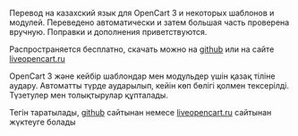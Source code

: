 Перевод на казахский язык для OpenCart 3 и некоторых шаблонов и модулей. Переведено автоматически и затем большая часть проверена вручную. Поправки и дополнения приветствуются.

Распространяется бесплатно, скачать можно на [github](https://github.com/19th19th/Kazakh-Language-Pack-for-OpenCart-3) или на сайте [liveopencart.ru](https://liveopencart.ru/)

OpenCart 3 және кейбір шаблондар мен модульдер үшін қазақ тіліне аудару. Автоматты түрде аударылып, кейін көп бөлігі қолмен тексерілді. Түзетулер мен толықтырулар құпталады.

Тегін таратылады, [github](https://github.com/19th19th/Kazakh-Language-Pack-for-OpenCart-3) сайтынан немесе [liveopencart.ru](https://liveopencart.ru/) сайтынан жүктеуге болады 